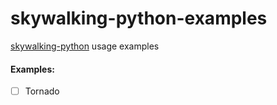 # skywalking-python-examples
[skywalking-python](https://github.com/apache/skywalking-python) usage examples


#### Examples:

- [ ] Tornado
